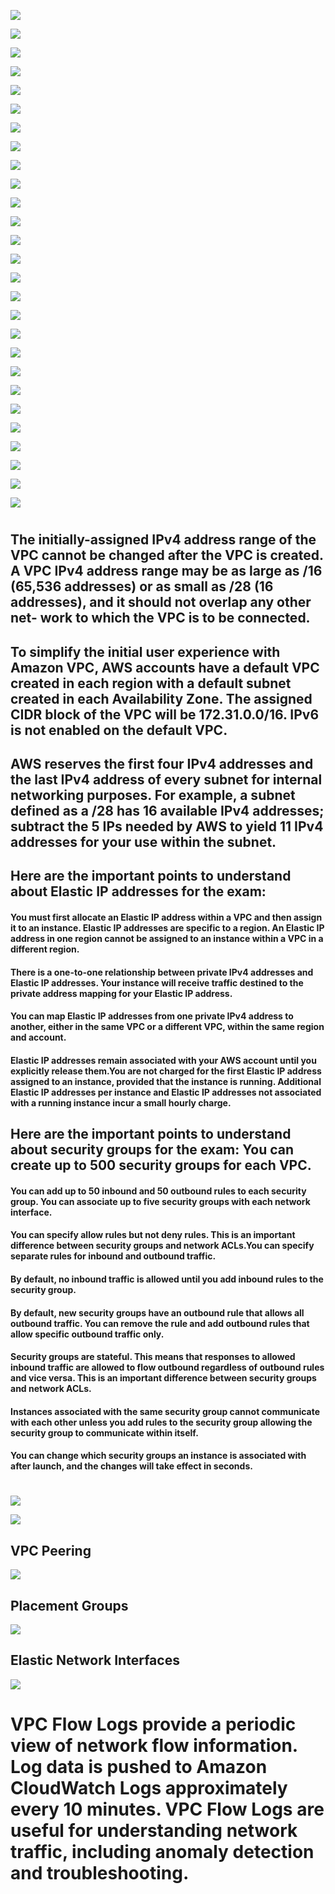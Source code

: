 ![](https://user-images.githubusercontent.com/26511983/73139219-5c0aac80-4031-11ea-8feb-8342105d4ff9.png)

![](https://user-images.githubusercontent.com/26511983/73139296-46e24d80-4032-11ea-84fd-625fa91a0c2d.png)

![](https://user-images.githubusercontent.com/26511983/73139307-66797600-4032-11ea-86a4-e2475e2ca28d.png)

![](https://user-images.githubusercontent.com/26511983/73139340-c1ab6880-4032-11ea-9e8e-6b164d11a94d.png)

![](https://user-images.githubusercontent.com/26511983/73139529-814cea00-4034-11ea-9528-01251411b80b.png)

![](https://user-images.githubusercontent.com/26511983/73139600-2f589400-4035-11ea-8a35-5f4744262582.png)

![](https://user-images.githubusercontent.com/26511983/73139606-46978180-4035-11ea-8609-1295333ff9f0.png)

![](https://user-images.githubusercontent.com/26511983/73139638-a3933780-4035-11ea-8757-faf5d96ba4fc.png)

![](https://user-images.githubusercontent.com/26511983/73139687-2b794180-4036-11ea-9998-04a08a085e90.png)

![](https://user-images.githubusercontent.com/26511983/73139723-8f036f00-4036-11ea-96ea-d49abe4f0770.png)

![](https://user-images.githubusercontent.com/26511983/73139747-ca9e3900-4036-11ea-9b02-a18cc436273e.png)

![](https://user-images.githubusercontent.com/26511983/73139786-38e2fb80-4037-11ea-97e1-fb76a9385ef5.png)

![](https://user-images.githubusercontent.com/26511983/73139839-d9392000-4037-11ea-8ed1-a60ce766e28f.png)

![](https://user-images.githubusercontent.com/26511983/73139846-ec4bf000-4037-11ea-8194-eedbc8a8b306.png)

![](https://user-images.githubusercontent.com/26511983/73139891-65e3de00-4038-11ea-865a-75c98b968386.png)

![](https://user-images.githubusercontent.com/26511983/73139931-e276bc80-4038-11ea-9fd3-4cc3e26e798f.png)

![](https://user-images.githubusercontent.com/26511983/73139943-033f1200-4039-11ea-9a67-89bdb8d76bc0.png)

![](https://user-images.githubusercontent.com/26511983/73139965-341f4700-4039-11ea-97d4-8be3442c5f1f.png)

![](https://user-images.githubusercontent.com/26511983/73140003-a5f79080-4039-11ea-91fe-3ef9c7dc54fa.png)



![](https://user-images.githubusercontent.com/26511983/70856789-aaf8ea00-1ea8-11ea-8a4d-d26e81c18016.png)

![](https://user-images.githubusercontent.com/26511983/71448911-b9e16700-2708-11ea-982d-70c156959691.png)

![](https://user-images.githubusercontent.com/26511983/71448990-2741c780-270a-11ea-8955-bfbd1a96ddbd.png)

![](https://user-images.githubusercontent.com/26511983/71449110-037f8100-270c-11ea-96f0-9b23426d5a8d.png)

![](https://user-images.githubusercontent.com/26511983/71449167-16df1c00-270d-11ea-95e5-4eda20becdec.png)

![](https://user-images.githubusercontent.com/26511983/71449169-370edb00-270d-11ea-97df-c1cfd2bfc8e9.png)

![](https://user-images.githubusercontent.com/26511983/71449176-645b8900-270d-11ea-82c4-c98734360e7e.png)

![](https://user-images.githubusercontent.com/26511983/71449220-2b6fe400-270e-11ea-890d-981800df4a01.png)

#
## The initially-assigned IPv4 address range of the VPC cannot be changed after the VPC is created. A VPC IPv4 address range may be as large as /16 (65,536 addresses) or as small as /28 (16 addresses), and it should not overlap any other net- work to which the VPC is to be connected.

## To simplify the initial user experience with Amazon VPC, AWS accounts have a default VPC created in each region with a default subnet created in each Availability Zone. The assigned CIDR block of the VPC will be 172.31.0.0/16. IPv6 is not enabled on the default VPC.

## AWS reserves the first four IPv4 addresses and the last IPv4 address of every subnet for internal networking purposes. For example, a subnet defined as a /28 has 16 available IPv4 addresses; subtract the 5 IPs needed by AWS to yield 11 IPv4 addresses for your use within the subnet.

## Here are the important points to understand about Elastic IP addresses for the exam:
####  You must first allocate an Elastic IP address within a VPC and then assign it to an instance. Elastic IP addresses are specific to a region. An Elastic IP address in one region cannot be assigned to an instance within a VPC in a different region.
####  There is a one-to-one relationship between private IPv4 addresses and Elastic IP addresses. Your instance will receive traffic destined to the private address mapping for your Elastic IP address.
####  You can map Elastic IP addresses from one private IPv4 address to another, either in the same VPC or a different VPC, within the same region and account.
####  Elastic IP addresses remain associated with your AWS account until you explicitly release them.You are not charged for the first Elastic IP address assigned to an instance, provided that the instance is running. Additional Elastic IP addresses per instance and Elastic IP addresses not associated with a running instance incur a small hourly charge.

## Here are the important points to understand about security groups for the exam: You can create up to 500 security groups for each VPC.
#### You can add up to 50 inbound and 50 outbound rules to each security group. You can associate up to five security groups with each network interface.
  
#### You can specify allow rules but not deny rules. This is an important difference between security groups and network ACLs.You can specify separate rules for inbound and outbound traffic.

#### By default, no inbound traffic is allowed until you add inbound rules to the security group.

#### By default, new security groups have an outbound rule that allows all outbound traffic. You can remove the rule and add outbound rules that allow specific outbound traffic only.

#### Security groups are stateful. This means that responses to allowed inbound traffic are allowed to flow outbound regardless of outbound rules and vice versa. This is an important difference between security groups and network ACLs.

#### Instances associated with the same security group cannot communicate with each other unless you add rules to the security group allowing the security group to communicate within itself.

#### You can change which security groups an instance is associated with after launch, and the changes will take effect in seconds.
# 

![](https://user-images.githubusercontent.com/26511983/71450760-d217ad00-272d-11ea-8199-9e0edfd8d22b.png)

![](https://user-images.githubusercontent.com/26511983/71450783-7ef22a00-272e-11ea-8296-77cf7aca894a.png)

## VPC Peering
![](https://user-images.githubusercontent.com/26511983/71450803-dd1f0d00-272e-11ea-88eb-ca723114ac88.png)


## Placement Groups

![](https://user-images.githubusercontent.com/26511983/71450811-00e25300-272f-11ea-969f-4d0db74cc47a.png)

## Elastic Network Interfaces
![](https://user-images.githubusercontent.com/26511983/71450821-28d1b680-272f-11ea-9358-d4604bc6554b.png)

# VPC Flow Logs provide a periodic view of network flow information. Log data is pushed to Amazon CloudWatch Logs approximately every 10 minutes. VPC Flow Logs are useful for understanding network traffic, including anomaly detection and troubleshooting.


